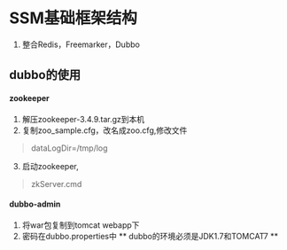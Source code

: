 # SSM基础框架结构
1. 整合Redis，Freemarker，Dubbo

## dubbo的使用
#### zookeeper
  1. 解压zookeeper-3.4.9.tar.gz到本机
  2. 复制zoo_sample.cfg，改名成zoo.cfg,修改文件
  > dataLogDir=/tmp/log
  3. 启动zookeeper,
  > zkServer.cmd

#### dubbo-admin
  1. 将war包复制到tomcat webapp下
  2. 密码在dubbo.properties中
** dubbo的环境必须是JDK1.7和TOMCAT7 **


